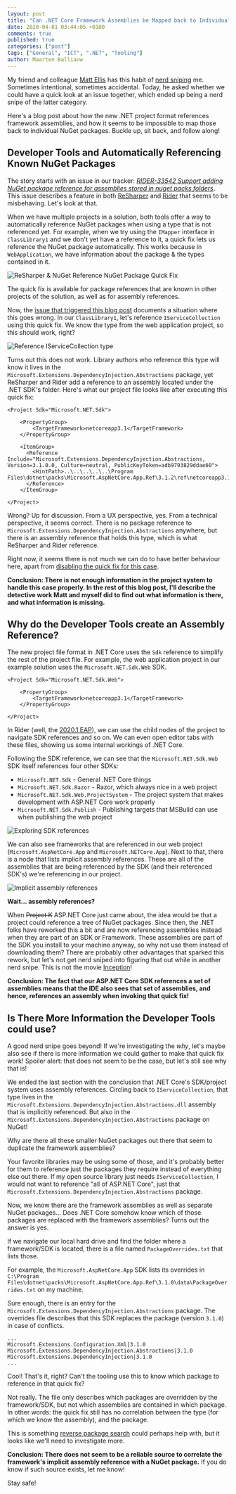```yaml
---
layout: post
title: "Can .NET Core Framework Assemblies be Mapped back to Individual NuGet Packages - A Detective Story"
date: 2020-04-01 03:44:05 +0100
comments: true
published: true
categories: ["post"]
tags: ["General", "ICT", ".NET", "Tooling"]
author: Maarten Balliauw
---
```


My friend and colleague [Matt Ellis](https://twitter.com/citizenmatt/) has this habit of [nerd sniping](https://xkcd.com/356/) me. Sometimes intentional, sometimes accidental. Today, he asked whether we could have a quick look at an issue together, which ended up being a nerd snipe of the latter category.

Here's a blog post about how the new .NET project format references framework assemblies, and how it seems to be impossible to map those back to individual NuGet packages. Buckle up, sit back, and follow along!

## Developer Tools and Automatically Referencing Known NuGet Packages

The story starts with an issue in our tracker: *[RIDER-33542 Support adding NuGet package reference for assemblies stored in nuget packs folders](https://youtrack.jetbrains.com/issue/RIDER-33542/)*. This issue describes a feature in both [ReSharper](https://www.jetbrains.com/reshaper/) and [Rider](https://www.jetbrains.com/rider/) that seems to be misbehaving. Let's look at that.

When we have multiple projects in a solution, both tools offer a way to automatically reference NuGet packages when using a type that is not referenced yet. For example, when we try using the `IMapper` interface in `ClassLibrary1` and we don't yet have a reference to it, a quick fix lets us reference the NuGet package automatically. This works because in `WebApplication`, we have information about the package & the types contained in it.

![ReSharper & NuGet Reference NuGet Package Quick Fix](/images/2020/04/resharper-rider-reference-nuget-package-quick-fix.png)

The quick fix is available for package references that are known in other projects of the solution, as well as for assembly references.

Now, the [issue that triggered this blog post](https://youtrack.jetbrains.com/issue/RIDER-33542/) documents a situation where this goes wrong. In our `ClassLibrary1`, let's reference `IServiceCollection` using this quick fix. We know the type from the web application project, so this should work, right?

![Reference IServiceCollection type](/images/2020/04/quick-fix-reference-abstractions.png)

Turns out this does not work. Library authors who reference this type will know it lives in the `Microsoft.Extensions.DependencyInjection.Abstractions` package, yet ReSharper and Rider add a reference to an assembly located under the .NET SDK's folder. Here's what our project file looks like after executing this quick fix:

```
<Project Sdk="Microsoft.NET.Sdk">

    <PropertyGroup>
        <TargetFramework>netcoreapp3.1</TargetFramework>
    </PropertyGroup>

    <ItemGroup>
      <Reference Include="Microsoft.Extensions.DependencyInjection.Abstractions, Version=3.1.0.0, Culture=neutral, PublicKeyToken=adb9793829ddae60">
        <HintPath>..\..\..\..\..\Program Files\dotnet\packs\Microsoft.AspNetCore.App.Ref\3.1.2\ref\netcoreapp3.1\Microsoft.Extensions.DependencyInjection.Abstractions.dll</HintPath>
      </Reference>
    </ItemGroup>

</Project>
```

Wrong? Up for discussion. From a UX perspective, yes. From a technical perspective, it seems correct. There is no package reference to `Microsoft.Extensions.DependencyInjection.Abstractions` anywhere, but there is an assembly reference that holds this type, which is what ReSharper and Rider reference.

Right now, it seems there is not much we can do to have better behaviour here, apart from [disabling the quick fix for this case](https://youtrack.jetbrains.com/issue/RIDER-33542#focus=streamItem-27-4051857.0-0).

**Conclusion: There is not enough information in the project system to handle this case properly. In the rest of this blog post, I'll describe the detective work Matt and myself did to find out what information is there, and what information is missing.**

## Why do the Developer Tools create an Assembly Reference?

The new project file format in .NET Core uses the `Sdk` reference to simplify the rest of the project file. For example, the web application project in our example solution uses the `Microsoft.NET.Sdk.Web` SDK.

```
<Project Sdk="Microsoft.NET.Sdk.Web">

    <PropertyGroup>
        <TargetFramework>netcoreapp3.1</TargetFramework>
    </PropertyGroup>

</Project>
```

In Rider (well, the [2020.1 EAP](https://www.jetbrains.com/rider/eap/)), we can use the child nodes of the project to navigate SDK references and so on. We can even open editor tabs with these files, showing us some internal workings of .NET Core.

Following the SDK reference, we can see that the `Microsoft.NET.Sdk.Web` SDK itself references four other SDKs:

* `Microsoft.NET.Sdk` - General .NET Core things
* `Microsoft.NET.Sdk.Razor` - Razor, which always nice in a web project
* `Microsoft.NET.Sdk.Web.ProjectSystem` - The project system that makes development with ASP.NET Core work properly
* `Microsoft.NET.Sdk.Publish` - Publishing targets that MSBuild can use when publishing the web project

![Exploring SDK references](/images/2020/04/exploring-sdk-references.png)

We can also see frameworks that are referenced in our web project (`Microsoft.AspNetCore.App` and `Microsoft.NETCore.App`). Next to that, there is a node that lists implicit assembly references. These are all of the assemblies that are being referenced by the SDK (and their referenced SDK's) we're referencing in our project.

![Implicit assembly references](/images/2020/04/implicit-assembly-references.png)

**Wait... assembly references?**

When ~~Project K~~ ASP.NET Core just came about, the idea would be that a project could reference a tree of NuGet packages. Since then, the .NET folks have reworked this a bit and are now referencing assemblies instead when they are part of an SDK or Framework. These assemblies are part of the SDK you install to your machine anyway, so why not use them instead of downloading them? There are probably other advantages that sparked this rework, but let's not get nerd sniped into figuring that out while in another nerd snipe. This is not the movie [Inception](https://www.imdb.com/title/tt1375666/)!

**Conclusion: The fact that our ASP.NET Core SDK references a set of assemblies means that the IDE also sees that set of assemblies, and hence, references an assembly when invoking that quick fix!**

## Is There More Information the Developer Tools could use?

A good nerd snipe goes beyond! If we're investigating the *why*, let's maybe also see if there is more information we could gather to make that quick fix work! Spoiler alert: that does not seem to be the case, but let's still see why that is!

We ended the last section with the conclusion that .NET Core's SDK/project system uses assembly references. Circling back to `IServiceCollection`, that type lives in the `Microsoft.Extensions.DependencyInjection.Abstractions.dll` assembly that is implicitly referenced. But also in the `Microsoft.Extensions.DependencyInjection.Abstractions` package on NuGet!

Why are there all these smaller NuGet packages out there that seem to duplicate the framework assemblies?

Your favorite libraries may be using some of those, and it's probably better for them to reference just the packages they require instead of everything else out there. If my open source library just needs `IServiceCollection`, I would not want to reference "all of ASP.NET Core", just that `Microsoft.Extensions.DependencyInjection.Abstractions` package.

Now, we know there are the framework assemblies as well as separate NuGet packages... Does .NET Core somehow know which of those packages are replaced with the framework assemblies? Turns out the answer is yes.

If we navigate our local hard drive and find the folder where a framework/SDK is located, there is a file named `PackageOverrides.txt` that lists those.

For example, the `Microsoft.AspNetCore.App` SDK lists its overrides in `C:\Program Files\dotnet\packs\Microsoft.AspNetCore.App.Ref\3.1.0\data\PackageOverrides.txt` on my machine.

Sure enough, there is an entry for the `Microsoft.Extensions.DependencyInjection.Abstractions` package. The overrides file describes that this SDK replaces the package (version `3.1.0`) in case of conflicts.

```
...
Microsoft.Extensions.Configuration.Xml|3.1.0
Microsoft.Extensions.DependencyInjection.Abstractions|3.1.0
Microsoft.Extensions.DependencyInjection|3.1.0
...
```

Cool! That's it, right? Can't the tooling use this to know which package to reference in that quick fix?

Not really. The file only describes which packages are overridden by the framework/SDK, but not which assemblies are contained in which package. In other words: the quick fix still has no correlation between the type (for which we know the assembly), and the package.

This is something [reverse package search](https://blog.maartenballiauw.be/post/2019/07/30/indexing-searching-nuget-with-azure-functions-and-search.html) could perhaps help with, but it looks like we'll need to investigate more.

**Conclusion: There does not seem to be a reliable source to correlate the framework's implicit assembly reference with a NuGet package.** If you do know if such source exists, let me know!

Stay safe!